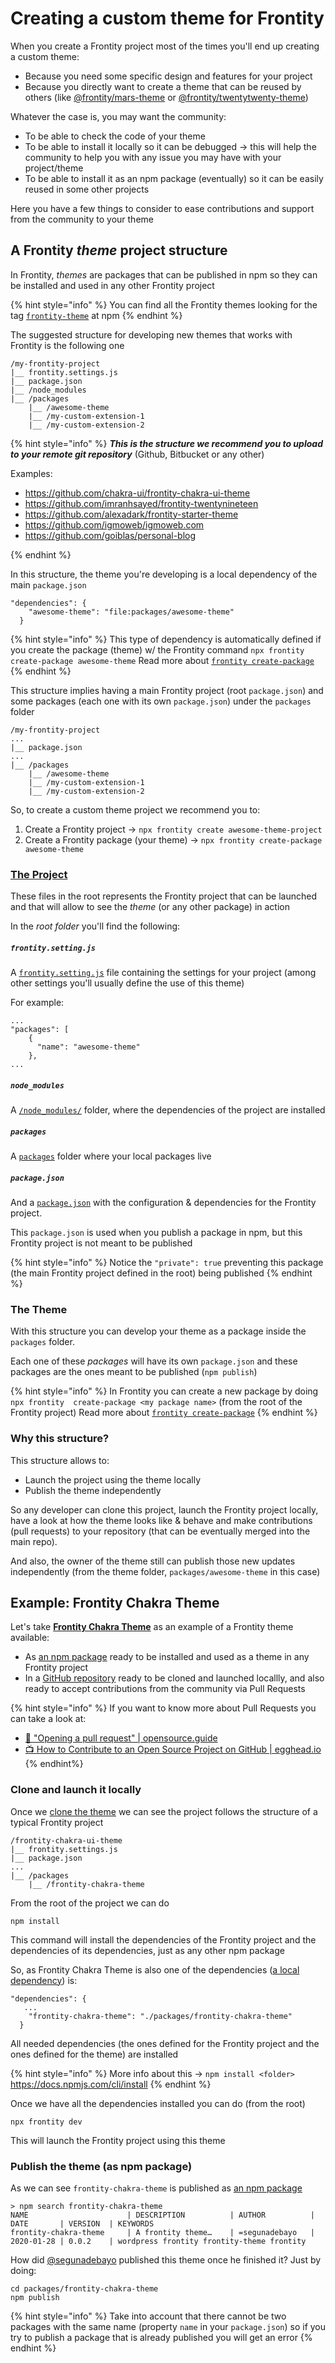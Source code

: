 # Creating a custom theme for Frontity

When you create a Frontity project most of the times you'll end up creating a custom theme:
- Because you need some specific design and features for your project
- Because you directly want to create a theme that can be reused by others (like [@frontity/mars-theme](https://www.npmjs.com/package/@frontity/mars-theme) or [@frontity/twentytwenty-theme](https://www.npmjs.com/package/@frontity/twentytwenty-theme))

Whatever the case is, you may want the community:
- To be able to check the code of your theme
- To be able to install it locally so it can be debugged → this will help the community to help you with any issue you may have with your project/theme
- To be able to install it as an npm package (eventually) so it can be easily reused in some other projects

Here you have a few things to consider to ease contributions and support from the community to your theme

## A Frontity _theme_ project structure

In Frontity, _themes_ are packages that can be published in npm so they can be installed and used in any other Frontity project

{% hint style="info" %}
You can find all the Frontity themes looking for the tag [`frontity-theme`](https://www.npmjs.com/search?q=keywords:frontity-theme) at npm
{% endhint %}

The suggested structure for developing new themes that works with Frontity is the following one

```text
/my-frontity-project
|__ frontity.settings.js
|__ package.json
|__ /node_modules
|__ /packages
    |__ /awesome-theme
    |__ /my-custom-extension-1
    |__ /my-custom-extension-2
```

{% hint style="info" %}
***This is the structure we recommend you to upload to your remote git repository*** (Github, Bitbucket or any other)

Examples:
- https://github.com/chakra-ui/frontity-chakra-ui-theme
- https://github.com/imranhsayed/frontity-twentynineteen
- https://github.com/alexadark/frontity-starter-theme
- https://github.com/igmoweb/igmoweb.com
- https://github.com/goiblas/personal-blog

{% endhint %}

In  this structure, the theme you're developing is a local dependency of the main `package.json`

```
"dependencies": {
    "awesome-theme": "file:packages/awesome-theme"
  }
```

{% hint style="info" %}
This type of dependency is automatically defined if you create the package (theme) w/ the Frontity command `npx frontity create-package awesome-theme`
Read more about [`frontity create-package`](../frontity-cli/create-package.md)
{% endhint %}

This structure implies having a main Frontity project (root `package.json`) and some packages (each one with its own `package.json`) under the `packages` folder

```text
/my-frontity-project
...
|__ package.json
...
|__ /packages
    |__ /awesome-theme
    |__ /my-custom-extension-1
    |__ /my-custom-extension-2
```

So, to create a custom theme project we recommend you to:
1. Create a Frontity project → `npx frontity create awesome-theme-project`
1. Create a Frontity package (your theme) → `npx frontity create-package awesome-theme`

### [The Project](https://docs.frontity.org/learning-frontity/project)

These files in the root represents the Frontity project that can be launched and that will allow to see the _theme_ (or any other package) in action

In the *root folder* you'll find the following:

##### `frontity.setting.js`

A [`frontity.setting.js`](https://docs.frontity.org/learning-frontity/project#the-frontity-setting-js-file) file containing the settings for your project (among other settings you'll usually define the use of this theme)

For example: 
```
...
"packages": [
    {
      "name": "awesome-theme"
    },
...
```

##### `node_modules`

A  [`/node_modules/`](https://docs.frontity.org/learning-frontity/project#the-node_modules-folder) folder, where the dependencies of the project are installed

##### `packages`

A [`packages`](https://docs.frontity.org/learning-frontity/project#the-packages-folder) folder where your local packages live

##### `package.json`

And a [`package.json`](https://docs.frontity.org/learning-frontity/project#the-package-json-file) with the configuration & dependencies for the Frontity project. 

This `package.json` is used when you publish a package in npm, but this Frontity project is not meant to be published

{% hint style="info" %}
Notice the `"private": true` preventing this package (the main Frontity project defined in the root) being published
{% endhint %}

### The Theme

With this structure you can develop your theme as a package inside the `packages` folder. 

Each one of these _packages_ will have its own `package.json` and these packages are the ones meant to be published (`npm publish`)

{% hint style="info" %}
In Frontity you can create a new package by doing `npx frontity  create-package <my package name>` (from the root of the Frontity project)
Read more about [`frontity create-package`](../frontity-cli/create-package.md)
{% endhint %}

### Why this structure?

This structure allows to:
- Launch the project using the theme locally
- Publish the theme independently 

So any developer can clone this project, launch the Frontity project locally, have a look at how the theme looks like & behave and make contributions (pull requests) to your repository (that can be eventually merged into the main repo).

And also, the owner of the theme still can publish those new updates independently (from the theme folder, `packages/awesome-theme` in this case)

## Example: Frontity Chakra Theme

Let's take [**Frontity Chakra Theme**](https://github.com/chakra-ui/frontity-chakra-ui-theme) as an example of a Frontity theme available:

- As [an npm package](https://www.npmjs.com/package/frontity-chakra-theme) ready to be installed and used as a theme in any Frontity project 
- In a [GitHub repository](https://github.com/chakra-ui/frontity-chakra-ui-theme) ready to be cloned and launched locallly, and also ready to accept contributions from the community via Pull Requests

{% hint style="info" %}
If you want to know more about Pull Requests you can take a look at:
- [📑 "Opening a pull request" | opensource.guide ](https://opensource.guide/how-to-contribute/#opening-a-pull-request)
- [📺 How to Contribute to an Open Source Project on GitHub | egghead.io ](https://egghead.io/courses/how-to-contribute-to-an-open-source-project-on-github)
{% endhint%}

### Clone and launch it locally

Once we [clone the theme](https://help.github.com/en/github/creating-cloning-and-archiving-repositories/cloning-a-repository) we can see the project  follows the structure of a typical Frontity project

```text
/frontity-chakra-ui-theme
|__ frontity.settings.js
|__ package.json
...
|__ /packages
    |__ /frontity-chakra-theme

```

From the root of the project we can do 

```
npm install
```

This command will install the dependencies of the Frontity project and the dependencies of its dependencies, just as any other npm package

So, as Frontity Chakra Theme is also one of the dependencies ([a local dependency](https://www.viget.com/articles/how-to-use-local-unpublished-node-packages-as-project-dependencies/)) is: 

```
"dependencies": {
   ...
    "frontity-chakra-theme": "./packages/frontity-chakra-theme"
  }
```

All needed dependencies (the ones defined for the Frontity project and the ones defined for the theme) are installed

{% hint style="info" %}
More info about this → `npm install <folder>`
https://docs.npmjs.com/cli/install
{% endhint %}

Once we have all the dependencies installed you can do (from the root)

```
npx frontity dev
```

This will launch the Frontity project using this theme

### Publish the theme (as npm package)

As we can see `frontity-chakra-theme` is published as [an npm package](https://www.npmjs.com/package/frontity-chakra-theme)

```
> npm search frontity-chakra-theme
NAME                      | DESCRIPTION          | AUTHOR          | DATE       | VERSION  | KEYWORDS
frontity-chakra-theme     | A frontity theme…    | =segunadebayo   | 2020-01-28 | 0.0.2    | wordpress frontity frontity-theme frontity
```

How did [@segunadebayo](https://github.com/segunadebayo) published this theme once he finished it?
Just by doing:

```
cd packages/frontity-chakra-theme
npm publish
```

{% hint style="info" %}
Take into account that there cannot be two packages with the same name (property `name` in your `package.json`) so if you try to publish a package that is already published you will get an error
{% endhint %}